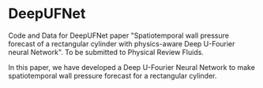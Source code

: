 # DeepUFNet
Code and Data for DeepUFNet paper "Spatiotemporal wall pressure forecast of a rectangular cylinder with physics-aware Deep U-Fourier neural Network". To be submitted to Physical Review Fluids.


In this paper, we have developed a Deep U-Fourier Neural Network to make spatiotemporal wall pressure forecast for a rectangular cylinder. 